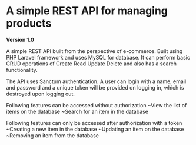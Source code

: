 # A simple REST API for managing products 

**Version 1.0**

A simple REST API built from the perspective of e-commerce.
Built using PHP Laravel framework and uses MySQL for database. 
It can perform basic CRUD operations of Create Read Update Delete and also has a search functionality.

The API uses Sanctum authentication. A user can login with a name, email and password and a unique token will be provided on logging in, which is destroyed upon logging out.

Following features can be accessed without authorization
~View the list of items on the database
~Search for an item in the database

Following features can only be accessed after authorization with a token
~Creating a new item in the database
~Updating an item on the database
~Removing an item from the database